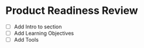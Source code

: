 # Product Readiness Review

- [ ] Add Intro to section
- [ ] Add Learning Objectives
- [ ] Add Tools

